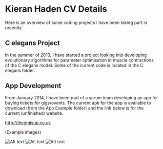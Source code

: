 # Kieran Haden CV Details

Here is an overview of some coding projects I have been taking part in recently:

C elegans Project
-----------------

In the summer of 2013, I have started a project looking into developing
evolutionary algorithms for parameter optimisation in muscle contractions of the
C elegans model. Some of the current code is located in the C elegans folder.

App Development
---------------

From January 2014, I have been part of a scrum team developing an app for 
buying tickets for gigs/events. The current apk for the app is available to
download (from the App Example folder) and the link below is for the current 
(unfinished) website.

http://thegigisup.co.uk

(Example images)

![Alt text](https://github.com/um10kh/khaden-cv-details/blob/master/App%20Example/Screenshot1.png)
![Alt text](https://github.com/um10kh/khaden-cv-details/blob/master/App%20Example/Screenshot2.png)
![Alt text](https://github.com/um10kh/khaden-cv-details/blob/master/App%20Example/Screenshot3.png)
